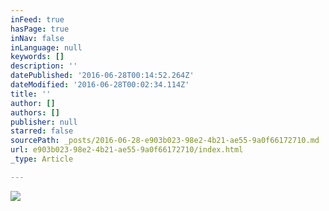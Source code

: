 ```yaml
---
inFeed: true
hasPage: true
inNav: false
inLanguage: null
keywords: []
description: ''
datePublished: '2016-06-28T00:14:52.264Z'
dateModified: '2016-06-28T00:02:34.114Z'
title: ''
author: []
authors: []
publisher: null
starred: false
sourcePath: _posts/2016-06-28-e903b023-98e2-4b21-ae55-9a0f66172710.md
url: e903b023-98e2-4b21-ae55-9a0f66172710/index.html
_type: Article

---
```

![](https://the-grid-user-content.s3-us-west-2.amazonaws.com/cb67122b-7f61-45cf-b285-44b21b6b3719.jpg)
